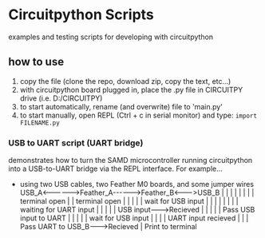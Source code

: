 # Circuitpython Scripts
examples and testing scripts for developing with circuitpython

## how to use
1. copy the file (clone the repo, download zip, copy the text, etc...)
2. with circuitpython board plugged in, place the .py file in CIRCUITPY drive (i.e. D:/CIRCUITPY)
3. to start automatically, rename (and overwrite) file to 'main.py'
4. to start manually, open REPL (Ctrl + c in serial monitor) and type: `import FILENAME.py`

### USB to UART script (UART bridge)
demonstrates how to turn the SAMD microcontroller running circuitpython into a USB-to-UART bridge via the REPL interface.
For example...
* using two USB cables, two Feather M0 boards, and some jumper wires
USB_A<------>Feather_A------>Feather_B<--->USB_B
   |			|				|			 |
   |			|				|			 |
terminal open	|				|		terminal open
	|			|				|			 |
	|	  wait for USB input    |			 |
	|			|				|			 |
	|			|	waiting for UART input   |
	|			|				|			 |
USB input--->Recieved           |			 |
				|				|			 |
	  Pass USB input to UART    |			 |
				|				|			 |
		  wait for USB input    |			 |
								|			 |
						UART input recieved  |
								|			 |
					Pass UART to USB_B--->Recieved
											 |
									 Print to terminal

